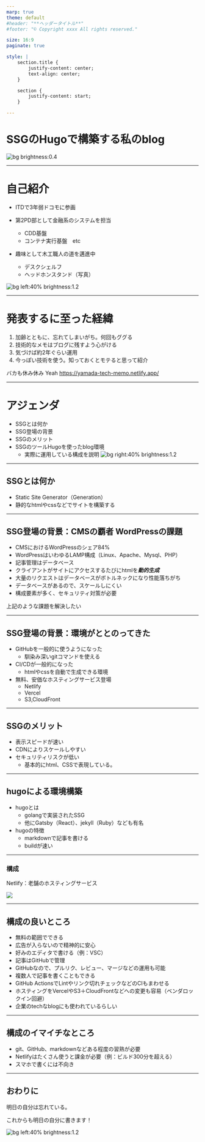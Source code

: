```yaml
---
marp: true
theme: default
#header: "**ヘッダータイトル**"
#footer: "© Copyright xxxx All rights reserved."

size: 16:9
paginate: true

style: |
    section.title {
        justify-content: center;
        text-align: center;
    }

    section {
        justify-content: start;
    }

---
```

<!-- _class: title -->
# SSGのHugoで構築する私のblog



<!--
_color: white
_footer: 'Photo by Earl Lasala on Unsplash'
-->
![bg brightness:0.4](https://images.unsplash.com/photo-1600183309638-bb6dfca7e921?ixid=MXwxMjA3fDB8MHxwaG90by1wYWdlfHx8fGVufDB8fHw%3D&ixlib=rb-1.2.1&auto=format&fit=crop&w=750&q=80)



---
# 自己紹介

- ITDで3年弱ドコモに参画
- 第2PD部として金融系のシステムを担当
  - CDD基盤
  - コンテナ実行基盤　etc

- 趣味として木工職人の道を邁進中
  - デスクシェルフ
  - ヘッドホンスタンド（写真）

![bg left:40% brightness:1.2](./20241218075057.jpg)


---
# 発表するに至った経緯

1. 加齢とともに、忘れてしまいがち。何回もググる
2. 技術的なメモはブログに残すよう心がける
3. 気づけば約2年ぐらい運用
4. 今っぽい技術を使う。知っておくとモテると思って紹介

バカも休み休み Yeah
https://yamada-tech-memo.netlify.app/

---
# アジェンダ

- SSGとは何か
- SSG登場の背景
- SSGのメリット
- SSGのツールHugoを使ったblog環境
  - 実際に運用している構成を説明
![bg right:40% brightness:1.2](https://images.unsplash.com/photo-1735977161893-d969d37f32c5?q=80&w=2574&auto=format&fit=crop&ixlib=rb-4.0.3&ixid=M3wxMjA3fDB8MHxwaG90by1wYWdlfHx8fGVufDB8fHx8fA%3D%3D)


---
## SSGとは何か

- Static Site Generator（Generation）
- 静的なhtmlやcssなどでサイトを構築する

---
## SSG登場の背景：CMSの覇者 WordPressの課題

- CMSにおけるWordPressのシェア84%
- WordPressはいわゆるLAMP構成（Linux、Apache、Mysql、PHP）
- 記事管理はデータベース
- クライアントがサイトにアクセスするたびにhtmlを***動的生成***
- 大量のリクエストはデータベースがボトルネックになり性能落ちがち
- データベースがあるので、スケールしにくい
- 構成要素が多く、セキュリティ対策が必要

上記のような課題を解決したい

---
## SSG登場の背景：環境がととのってきた

- GitHubを一般的に使うようになった
  - 馴染み深いgitコマンドを使える
- CI/CDが一般的になった
  - htmlやcssを自動で生成できる環境
- 無料、安価なホスティングサービス登場
  - Netlify
  - Vercel
  - S3,CloudFront
---
## SSGのメリット

- 表示スピードが速い
- CDNによりスケールしやすい
- セキュリティリスクが低い
  - 基本的にhtml、CSSで表現している。

---
## hugoによる環境構築

- hugoとは
  - golangで実装されたSSG
  - 他にGatsby（React）、jekyll（Ruby）なども有名
- hugoの特徴
  - markdownで記事を書ける
  - buildが速い

---
### 構成

Netlify：老舗のホスティングサービス

![](./wordpress-hugo-migration_002.jpg)


---
## 構成の良いところ

- 無料の範囲でできる
- 広告が入らないので精神的に安心
- 好みのエディタで書ける（例：VSC）
- 記事はGitHubで管理
- GitHubなので、プルリク、レビュー、マージなどの運用も可能
- 複数人で記事を書くこともできる
- GitHub ActionsでLintやリンク切れチェックなどのCIもまわせる
- ホスティングをVercelやS3＋CloudFrontなどへの変更も容易（ベンダロックイン回避）
- 企業のtechなblogにも使われているらしい

---
## 構成のイマイチなところ

- git、GitHub、markdownなどある程度の習熟が必要
- Netlifyはたくさん使うと課金が必要（例：ビルド300分を超える）
- スマホで書くには不向き

---
## おわりに

明日の自分は忘れている。

これからも明日の自分に書きます！

<!--
_footer: 'Photo by jet dela cruz on Unsplash'
-->
![bg left:40% brightness:1.2](https://images.unsplash.com/photo-1603852451827-102c34437985?ixid=MXwxMjA3fDB8MHxwaG90by1wYWdlfHx8fGVufDB8fHw%3D&ixlib=rb-1.2.1&auto=format&fit=crop&w=1400&q=80)
